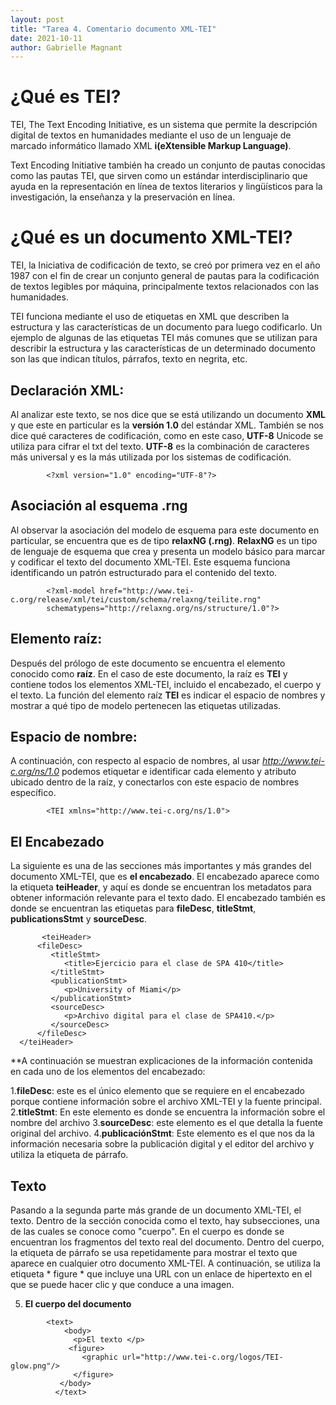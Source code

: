 ```yaml
---
layout: post
title: "Tarea 4. Comentario documento XML-TEI"
date: 2021-10-11
author: Gabrielle Magnant 
---
```

# ¿Qué es TEI?
TEI, The Text Encoding Initiative, es un sistema que permite la descripción digital de textos en humanidades mediante el uso de un lenguaje de marcado informático llamado XML **i(eXtensible Markup Language)**.

Text Encoding Initiative también ha creado un conjunto de pautas conocidas como las pautas TEI, que sirven como un estándar interdisciplinario que ayuda en la representación en línea de textos literarios y lingüísticos para la investigación, la enseñanza y la preservación en línea.

# ¿Qué es un documento XML-TEI?
TEI, la Iniciativa de codificación de texto, se creó por primera vez en el año 1987 con el fin de crear un conjunto general de pautas para la codificación de textos legibles por máquina, principalmente textos relacionados con las humanidades.

TEI funciona mediante el uso de etiquetas en XML que describen la estructura y las características de un documento para luego codificarlo. Un ejemplo de algunas de las etiquetas TEI más comunes que se utilizan para describir la estructura y las características de un determinado documento son las que indican títulos, párrafos, texto en negrita, etc.

## Declaración XML:
Al analizar este texto, se nos dice que se está utilizando un documento **XML** y que este en particular es la **versión 1.0** del estándar XML. También se nos dice qué caracteres de codificación, como en este caso, **UTF-8** Unicode se utiliza para cifrar el txt del texto. **UTF-8** es la combinación de caracteres más universal y es la más utilizada por los sistemas de codificación.
```
        <?xml version="1.0" encoding="UTF-8"?>
 ```
 
## Asociación al esquema .rng

Al observar la asociación del modelo de esquema para este documento en particular, se encuentra que es de tipo **relaxNG (.rng)**. **RelaxNG** es un tipo de lenguaje de esquema que crea y presenta un modelo básico para marcar y codificar el texto del documento XML-TEI. Este esquema funciona identificando un patrón estructurado para el contenido del texto.
```
        <?xml-model href="http://www.tei-c.org/release/xml/tei/custom/schema/relaxng/teilite.rng" 
        schematypens="http://relaxng.org/ns/structure/1.0"?>
```   

## Elemento raíz:
Después del prólogo de este documento se encuentra el elemento conocido como **raíz**. En el caso de este documento, la raíz es **TEI** y contiene todos los elementos XML-TEI, incluido el encabezado, el cuerpo y el texto. La función del elemento raíz **TEI** es indicar el espacio de nombres y mostrar a qué tipo de modelo pertenecen las etiquetas utilizadas.

## Espacio de nombre:
A continuación, con respecto al espacio de nombres, al usar *http://www.tei-c.org/ns/1.0* podemos etiquetar e identificar cada elemento y atributo ubicado dentro de la raíz, y conectarlos con este espacio de nombres específico.
```
        <TEI xmlns="http://www.tei-c.org/ns/1.0">
```

## El Encabezado
La siguiente es una de las secciones más importantes y más grandes del documento XML-TEI, que es **el encabezado**. El encabezado aparece como la etiqueta **teiHeader**, y aquí es donde se encuentran los metadatos para obtener información relevante para el texto dado. El encabezado también es donde se encuentran las etiquetas para **fileDesc**, **titleStmt**, **publicationsStmt** y **sourceDesc**.
``` 
       <teiHeader>
      <fileDesc>
         <titleStmt>
            <title>Ejercicio para el clase de SPA 410</title>
         </titleStmt>
         <publicationStmt>
            <p>University of Miami</p>        
         </publicationStmt>
         <sourceDesc>
            <p>Archivo digital para el clase de SPA410.</p>
         </sourceDesc>
      </fileDesc>
  </teiHeader>
```      

**A continuación se muestran explicaciones de la información contenida en cada uno de los elementos del encabezado:

1.**fileDesc**: este es el único elemento que se requiere en el encabezado porque contiene información sobre el archivo XML-TEI y la fuente principal.
2.**titleStmt**: En este elemento es donde se encuentra la información sobre el nombre del archivo
3.**sourceDesc**: este elemento es el que detalla la fuente original del archivo.
4.**publicaciónStmt**: Este elemento es el que nos da la información necesaria sobre la publicación digital y el editor del archivo y utiliza la etiqueta de párrafo.

## Texto
Pasando a la segunda parte más grande de un documento XML-TEI, el texto. Dentro de la sección conocida como el texto, hay subsecciones, una de las cuales se conoce como "cuerpo". En el cuerpo es donde se encuentran los fragmentos del texto real del documento. Dentro del cuerpo, la etiqueta de párrafo se usa repetidamente para mostrar el texto que aparece en cualquier otro documento XML-TEI. A continuación, se utiliza la etiqueta * figure * que incluye una URL con un enlace de hipertexto en el que se puede hacer clic y que conduce a una imagen.


5. **El cuerpo del documento**
```
        <text>
            <body>
              <p>El texto </p>
             <figure>
                <graphic url="http://www.tei-c.org/logos/TEI-glow.png"/>
              </figure>
           </body>
          </text>
  ```
                        
